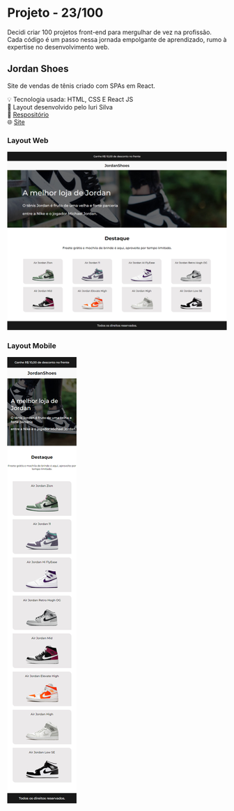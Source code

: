 # Projeto - 23/100

Decidi criar 100 projetos front-end para mergulhar de vez na profissão. Cada código é um passo nessa jornada empolgante de aprendizado, rumo à expertise no desenvolvimento web.

## Jordan Shoes

Site de vendas de tênis criado com SPAs em React.

💡 Tecnologia usada: HTML, CSS E React JS <br>
📑 Layout desenvolvido pelo Iuri Silva <br>
📂 [Respositório](https://github.com/diego105xz/jordan-shoes) <br>
🌐 [Site](https://diego105xz.github.io/jordan-shoes/) <br>

### Layout Web
![WEB](https://github.com/diego105xz/RepositorioImg/blob/main/jordan-shoesWeb.jpg)

### Layout Mobile
![Mobile](https://github.com/diego105xz/RepositorioImg/blob/main/jordan-shoesMobile.jpg)

